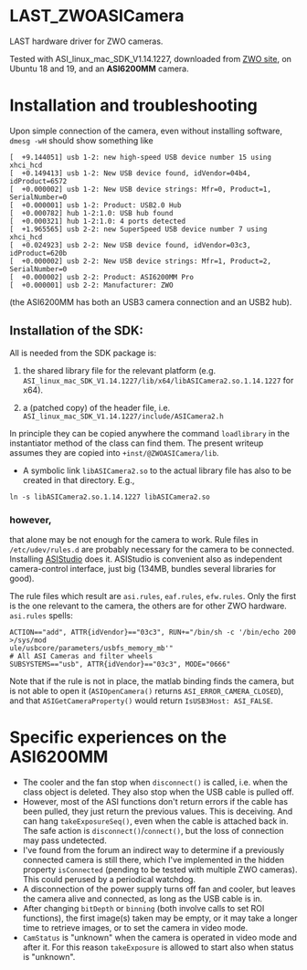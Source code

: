 # LAST_ZWOASICamera

LAST hardware driver for ZWO cameras.

Tested with ASI_linux_mac_SDK_V1.14.1227, downloaded from
[ZWO site](https://astronomy-imaging-camera.com/software-drivers), on Ubuntu 18 and 19, and an **ASI6200MM** camera.

# Installation and troubleshooting

Upon simple connection of the camera, even without installing software, `dmesg -wH` should show
something like
```
[  +9.144051] usb 1-2: new high-speed USB device number 15 using xhci_hcd
[  +0.149413] usb 1-2: New USB device found, idVendor=04b4, idProduct=6572
[  +0.000002] usb 1-2: New USB device strings: Mfr=0, Product=1, SerialNumber=0
[  +0.000001] usb 1-2: Product: USB2.0 Hub
[  +0.000782] hub 1-2:1.0: USB hub found
[  +0.000321] hub 1-2:1.0: 4 ports detected
[  +1.965565] usb 2-2: new SuperSpeed USB device number 7 using xhci_hcd
[  +0.024923] usb 2-2: New USB device found, idVendor=03c3, idProduct=620b
[  +0.000002] usb 2-2: New USB device strings: Mfr=1, Product=2, SerialNumber=0
[  +0.000002] usb 2-2: Product: ASI6200MM Pro
[  +0.000001] usb 2-2: Manufacturer: ZWO
```

(the ASI6200MM has both an USB3 camera connection and an USB2 hub).


## Installation of the SDK:

All is needed from the SDK package is:

1. the shared library file for the relevant platform (e.g. `ASI_linux_mac_SDK_V1.14.1227/lib/x64/libASICamera2.so.1.14.1227` for x64).

2. a (patched copy) of the header file, i.e. `ASI_linux_mac_SDK_V1.14.1227/include/ASICamera2.h`

In principle they can be copied anywhere the command `loadlibrary` in the instantiator method of the class can find them. The present writeup assumes they are copied into `+inst/@ZWOASICamera/lib`.

+ A symbolic link `libASICamera2.so` to the actual library file has also to be created in that directory. E.g.,
```
ln -s libASICamera2.so.1.14.1227 libASICamera2.so
```

### however,

that alone may be not enough for the camera to work. Rule files in `/etc/udev/rules.d` are probably necessary for the camera to be connected. Installing
[ASIStudio](https://astronomy-imaging-camera.com/software/ASIStudio_V1.0.1.run) does it.
ASIStudio is convenient also as independent camera-control interface, just big (134MB, bundles several libraries for good).

The rule files which result are `asi.rules`, `eaf.rules`, `efw.rules`. Only
the first is the one relevant to the camera, the others are for other ZWO hardware. `asi.rules` spells:
```
ACTION=="add", ATTR{idVendor}=="03c3", RUN+="/bin/sh -c '/bin/echo 200 >/sys/mod
ule/usbcore/parameters/usbfs_memory_mb'"
# All ASI Cameras and filter wheels
SUBSYSTEMS=="usb", ATTR{idVendor}=="03c3", MODE="0666"
```

Note that if the rule is not in place, the matlab binding finds the camera, but is not able
to open it (`ASIOpenCamera()` returns `ASI_ERROR_CAMERA_CLOSED`), and that `ASIGetCameraProperty()` would return `IsUSB3Host: ASI_FALSE`.

# Specific experiences on the ASI6200MM

+ The cooler and the fan stop when `disconnect()` is called, i.e. when the class
  object is deleted. They also stop when the USB cable is pulled off.
+ However, most of the ASI functions don't return errors if the cable has been pulled,
  they just return the previous values. This is deceiving. And can hang
  `takeExposureSeq()`, even when the cable is attached back in.
  The safe action is `disconnect()`/`connect()`, but the loss of connection may
  pass undetected.
+ I've found from the forum an indirect way to determine if a previously connected
  camera is still there, which I've implemented in the hidden property `isConnected`
  (pending to be tested with multiple ZWO cameras). This could perused by a periodical
  watchdog.
+ A disconnection of the power supply turns off fan and cooler, but leaves the camera
  alive and connected, as long as the USB cable is in.
+ After changing `bitDepth` or `binning` (both involve calls to set ROI functions),
  the first image(s) taken may be empty, or it may take a longer time to retrieve
  images, or to set the camera in video mode.
+ `CamStatus` is "unknown" when the camera is operated in video mode and after it.
  For this reason `takeExposure` is allowed to start also when status is "unknown".
